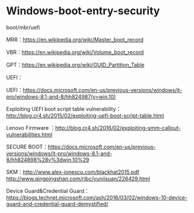 # Windows-boot-entry-security
boot/mbr/uefi

MRR：https://en.wikipedia.org/wiki/Master_boot_record

VBR：https://en.wikipedia.org/wiki/Volume_boot_record

GPT：https://en.wikipedia.org/wiki/GUID_Partition_Table

UEFI： 

UEFI：https://docs.microsoft.com/en-us/previous-versions/windows/it-pro/windows-8.1-and-8/hh824987(v=win.10)

Exploiting UEFI boot script table vulnerability：http://blog.cr4.sh/2015/02/exploiting-uefi-boot-script-table.html

Lenovo Firmware ：http://blog.cr4.sh/2016/02/exploiting-smm-callout-vulnerabilities.html

SECURE BOOT：https://docs.microsoft.com/en-us/previous-versions/windows/it-pro/windows-8.1-and-8/hh824898%28v%3dwin.10%29

SKM：http://www.alex-ionescu.com/blackhat2015.pdf
     http://www.qingpingshan.com/rjbc/yunjisuan/226429.html

Device Guard&Credential Guard：https://blogs.technet.microsoft.com/ash/2016/03/02/windows-10-device-guard-and-credential-guard-demystified/



